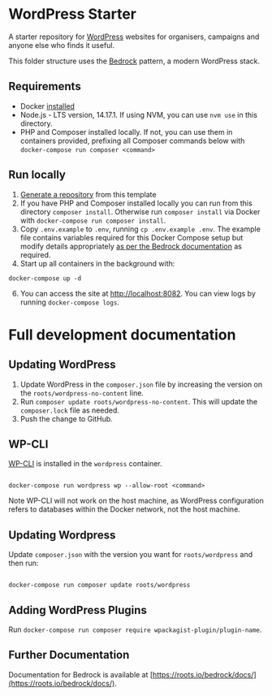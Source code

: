 # WordPress Starter

A starter repository for [WordPress](https://wordpress.org) websites for organisers, campaigns and anyone else who finds it useful.

This folder structure uses the [Bedrock](https://roots.io/bedrock/) pattern, a modern WordPress stack.

## Requirements

- Docker [installed](https://docs.docker.com/install/)
- Node.js - LTS version, 14.17.1. If using NVM, you can use `nvm use` in this directory.
- PHP and Composer installed locally. If not, you can use them in containers provided, prefixing all Composer commands below with `docker-compose run composer <command>`

## Run locally

1. [Generate a repository](https://github.com/commonknowledge/groundwork-starter-template/generate) from this template
2. If you have PHP and Composer installed locally you can run from this directory `composer install`. Otherwise run `composer install` via Docker with `docker-compose run composer install`.
3. Copy `.env.example` to `.env`, running `cp .env.example .env`. The example file contains variables required for this Docker Compose setup but modify details appropriately [as per the Bedrock documentation](https://roots.io/bedrock/docs/environment-variables/) as required.
4. Start up all containers in the background with:

```
docker-compose up -d
```

6. You can access the site at [http://localhost:8082](http://localhost:8082). You can view logs by running `docker-compose logs`.

# Full development documentation

## Updating WordPress

1. Update WordPress in the `composer.json` file by increasing the version on the `roots/wordpress-no-content` line.
2. Run `composer update roots/wordpress-no-content`. This will update the `composer.lock` file as needed.
3. Push the change to GitHub.

## WP-CLI

[WP-CLI](https://wp-cli.org/) is installed in the `wordpress` container.

```

docker-compose run wordpress wp --allow-root <command>

```

Note WP-CLI will not work on the host machine, as WordPress configuration refers to databases within the Docker network, not the host machine.

## Updating Wordpress

Update `composer.json` with the version you want for `roots/wordpress` and then run:

```

docker-compose run composer update roots/wordpress

```

## Adding WordPress Plugins

Run `docker-compose run composer require wpackagist-plugin/plugin-name`.

## Further Documentation

Documentation for Bedrock is available at [https://roots.io/bedrock/docs/](https://roots.io/bedrock/docs/).
